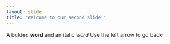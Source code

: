 ```yaml
---
layout: slide
title: "Welcome to our second slide!"
---
```

A bolded **word** and an italic *word*
Use the left arrow to go back!
